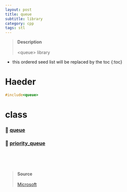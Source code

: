 ```yaml
---
layout: post
title: queue
subtitle: library
category: cpp
tags: stl
---
```


> **Description** <br><br>
> &lt;queue&gt; library

* this ordered seed list will be replaced by the toc
{:toc}

# Haeder

```cpp
#include<queue>
```

# class

### 📂 <a href="/cpp/queue-class/"> queue </a>

### 📂 <a href="/cpp/priority_queue class/"> priority_queue </a>

<br><br><br>
> **Source**<br><br>
> [Microsoft](https://learn.microsoft.com/ko-kr/cpp/standard-library/queue?view=msvc-170)